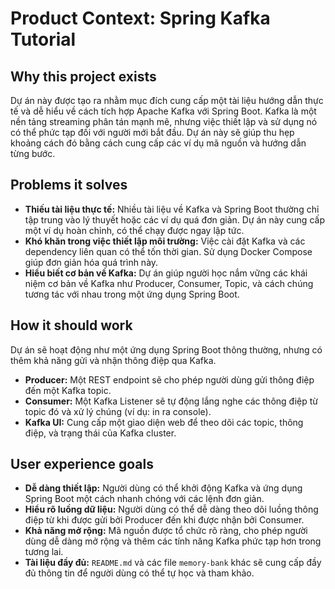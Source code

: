 # Product Context: Spring Kafka Tutorial

## Why this project exists

Dự án này được tạo ra nhằm mục đích cung cấp một tài liệu hướng dẫn thực tế và dễ hiểu về cách tích hợp Apache Kafka với Spring Boot. Kafka là một nền tảng streaming phân tán mạnh mẽ, nhưng việc thiết lập và sử dụng nó có thể phức tạp đối với người mới bắt đầu. Dự án này sẽ giúp thu hẹp khoảng cách đó bằng cách cung cấp các ví dụ mã nguồn và hướng dẫn từng bước.

## Problems it solves

-   **Thiếu tài liệu thực tế:** Nhiều tài liệu về Kafka và Spring Boot thường chỉ tập trung vào lý thuyết hoặc các ví dụ quá đơn giản. Dự án này cung cấp một ví dụ hoàn chỉnh, có thể chạy được ngay lập tức.
-   **Khó khăn trong việc thiết lập môi trường:** Việc cài đặt Kafka và các dependency liên quan có thể tốn thời gian. Sử dụng Docker Compose giúp đơn giản hóa quá trình này.
-   **Hiểu biết cơ bản về Kafka:** Dự án giúp người học nắm vững các khái niệm cơ bản về Kafka như Producer, Consumer, Topic, và cách chúng tương tác với nhau trong một ứng dụng Spring Boot.

## How it should work

Dự án sẽ hoạt động như một ứng dụng Spring Boot thông thường, nhưng có thêm khả năng gửi và nhận thông điệp qua Kafka.
-   **Producer:** Một REST endpoint sẽ cho phép người dùng gửi thông điệp đến một Kafka topic.
-   **Consumer:** Một Kafka Listener sẽ tự động lắng nghe các thông điệp từ topic đó và xử lý chúng (ví dụ: in ra console).
-   **Kafka UI:** Cung cấp một giao diện web để theo dõi các topic, thông điệp, và trạng thái của Kafka cluster.

## User experience goals

-   **Dễ dàng thiết lập:** Người dùng có thể khởi động Kafka và ứng dụng Spring Boot một cách nhanh chóng với các lệnh đơn giản.
-   **Hiểu rõ luồng dữ liệu:** Người dùng có thể dễ dàng theo dõi luồng thông điệp từ khi được gửi bởi Producer đến khi được nhận bởi Consumer.
-   **Khả năng mở rộng:** Mã nguồn được tổ chức rõ ràng, cho phép người dùng dễ dàng mở rộng và thêm các tính năng Kafka phức tạp hơn trong tương lai.
-   **Tài liệu đầy đủ:** `README.md` và các file `memory-bank` khác sẽ cung cấp đầy đủ thông tin để người dùng có thể tự học và tham khảo.
